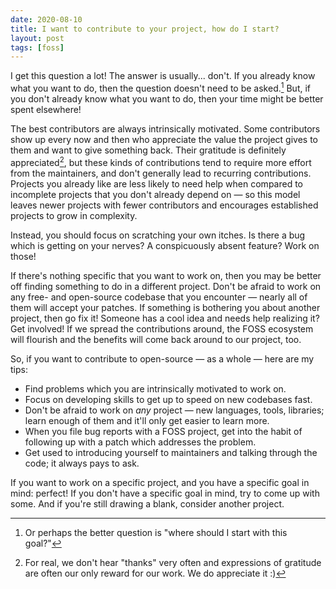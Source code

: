 ```yaml
---
date: 2020-08-10
title: I want to contribute to your project, how do I start?
layout: post
tags: [foss]
---
```


I get this question a lot! The answer is usually... don't. If you already know
what you want to do, then the question doesn't need to be asked.[^1] But, if you
don't already know what you want to do, then your time might be better spent
elsewhere!

[^1]: Or perhaps the better question is "where should I start with this goal?"

The best contributors are always intrinsically motivated. Some contributors show
up every now and then who appreciate the value the project gives to them and
want to give something back. Their gratitude is definitely appreciated[^2], but
these kinds of contributions tend to require more effort from the maintainers,
and don't generally lead to recurring contributions. Projects you already like
are less likely to need help when compared to incomplete projects that you don't
already depend on &mdash; so this model leaves newer projects with fewer
contributors and encourages established projects to grow in complexity.

Instead, you should focus on scratching your own itches. Is there a bug which is
getting on your nerves? A conspicuously absent feature? Work on those!

[^2]: For real, we don't hear "thanks" very often and expressions of gratitude are often our only reward for our work. We do appreciate it :)

If there's nothing specific that you want to work on, then you may be better off
finding something to do in a different project. Don't be afraid to work on any
free- and open-source codebase that you encounter &mdash; nearly all of them
will accept your patches. If something is bothering you about another project,
then go fix it! Someone has a cool idea and needs help realizing it? Get
involved! If we spread the contributions around, the FOSS ecosystem will
flourish and the benefits will come back around to our project, too.

So, if you want to contribute to open-source &mdash; as a whole &mdash; here are
my tips:

- Find problems which you are intrinsically motivated to work on.
- Focus on developing skills to get up to speed on new codebases fast.
- Don't be afraid to work on *any* project &mdash; new languages, tools,
  libraries; learn enough of them and it'll only get easier to learn more.
- When you file bug reports with a FOSS project, get into the habit of following
  up with a patch which addresses the problem.
- Get used to introducing yourself to maintainers and talking through the code;
  it always pays to ask.

If you want to work on a specific project, and you have a specific goal in mind:
perfect! If you don't have a specific goal in mind, try to come up with some.
And if you're still drawing a blank, consider another project.

